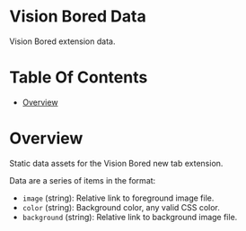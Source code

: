 # Vision Bored Data
Vision Bored extension data.

# Table Of Contents
- [Overview](#overview)

# Overview
Static data assets for the Vision Bored new 
tab extension.

Data are a series of items in the format:

- `image` (string): Relative link to foreground
  image file.
- `color` (string): Background color, any valid
  CSS color.
- `background` (string): Relative link to background
  image file.
